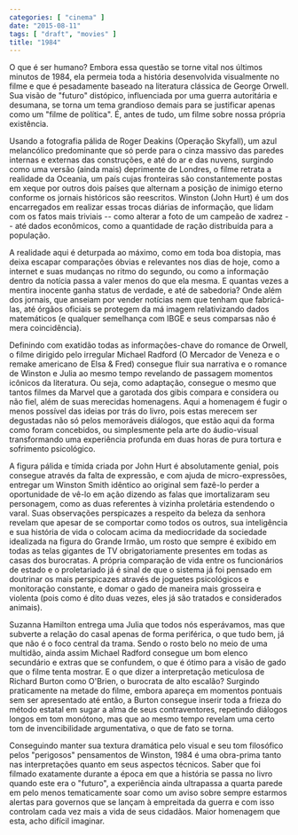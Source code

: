 ```yaml
---
categories: [ "cinema" ]
date: "2015-08-11"
tags: [ "draft", "movies" ]
title: "1984"
---
```

O que é ser humano? Embora essa questão se torne vital nos últimos
minutos de 1984, ela permeia toda a história desenvolvida visualmente
no filme e que é pesadamente baseado na literatura clássica de George
Orwell. Sua visão de "futuro" distópico, influenciada por uma guerra
autoritária e desumana, se torna um tema grandioso demais para se
justificar apenas como um "filme de política". É, antes de tudo,
um filme sobre nossa própria existência.

Usando a fotografia pálida de Roger Deakins (Operação Skyfall),
um azul melancólico predominante que só perde para o cinza massivo
das paredes internas e externas das construções, e até do ar e das
nuvens, surgindo como uma versão (ainda mais) deprimente de Londres,
o filme retrata a realidade da Oceania, um país cujas fronteiras são
constantemente postas em xeque por outros dois países que alternam
a posição de inimigo eterno conforme os jornais históricos são
reescritos. Winston (John Hurt) é um dos encarregados em realizar essas
trocas diárias de informação, que lidam com os fatos mais triviais --
como alterar a foto de um campeão de xadrez -- até dados econômicos,
como a quantidade de ração distribuída para a população.

A realidade aqui é deturpada ao máximo, como em toda boa distopia, mas
deixa escapar comparações óbvias e relevantes nos dias de hoje, como
a internet e suas mudanças no ritmo do segundo, ou como a informação
dentro da notícia passa a valer menos do que ela mesma. E quantas vezes
a mentira inocente ganha status de verdade, e até de sabedoria? Onde
além dos jornais, que anseiam por vender notícias nem que tenham
que fabricá-las, até órgãos oficiais se protegem da má imagem
relativizando dados matemáticos (e qualquer semelhança com IBGE e seus
comparsas não é mera coincidência).

Definindo com exatidão todas as informações-chave do romance de
Orwell, o filme dirigido pelo irregular Michael Radford (O Mercador de
Veneza e o remake americano de Elsa & Fred) consegue fluir sua narrativa
e o romance de Winston e Julia ao mesmo tempo revelando de passagem
momentos icônicos da literatura. Ou seja, como adaptação, consegue
o mesmo que tantos filmes da Marvel que a garotada dos gibis compara
e considera ou não fiel, além de suas merecidas homenagens. Aqui a
homenagem é fugir o menos possível das ideias por trás do livro,
pois estas merecem ser degustadas não só pelos memoráveis diálogos,
que estão aqui da forma como foram concebidos, ou simplesmente pela
arte do áudio-visual transformando uma experiência profunda em duas
horas de pura tortura e sofrimento psicológico.

A figura pálida e tímida criada por John Hurt é absolutamente
genial, pois consegue através da falta de expressão, e com ajuda de
micro-expressões, entregar um Winston Smith idêntico ao original sem
fazê-lo perder a oportunidade de vê-lo em ação dizendo as falas
que imortalizaram seu personagem, como as duas referentes à vizinha
proletária estendendo o varal. Suas observações perspicazes a respeito
da beleza da senhora revelam que apesar de se comportar como todos os
outros, sua inteligência e sua história de vida o colocam acima da
mediocridade da sociedade idealizada na figura do Grande Irmão, um rosto
que sempre é exibido em todas as telas gigantes de TV obrigatoriamente
presentes em todas as casas dos burocratas. A própria comparação de
vida entre os funcionários de estado e o proletariado já é sinal de
que o sistema já foi pensado em doutrinar os mais perspicazes através
de joguetes psicológicos e monitoração constante, e domar o gado de
maneira mais grosseira e violenta (pois como é dito duas vezes, eles
já são tratados e considerados animais).

Suzanna Hamilton entrega uma Julia que todos nós esperávamos, mas que
subverte a relação do casal apenas de forma periférica, o que tudo
bem, já que não é o foco central da trama. Sendo o rosto belo no meio
de uma multidão, ainda assim Michael Radford consegue um bom elenco
secundário e extras que se confundem, o que é ótimo para a visão de
gado que o filme tenta mostrar. E o que dizer a interpretação meticulosa
de Richard Burton como O'Brien, o burocrata de alto escalão? Surgindo
praticamente na metade do filme, embora apareça em momentos pontuais
sem ser apresentado até então, a Burton consegue inserir toda a frieza
do método estatal em sugar a alma de seus contraventores, repetindo
diálogos longos em tom monótono, mas que ao mesmo tempo revelam uma
certo tom de invencibilidade argumentativa, o que de fato se torna.

Conseguindo manter sua textura dramática pelo visual e seu tom
filosófico pelos "perigosos" pensamentos de Winston, 1984 é
uma obra-prima tanto nas interpretações quanto em seus aspectos
técnicos. Saber que foi filmado exatamente durante a época em que a
história se passa no livro quando este era o "futuro", a experiência
ainda ultrapassa a quarta parede em pelo menos tematicamente soar como
um aviso sobre sempre estarmos alertas para governos que se lançam à
empreitada da guerra e com isso controlam cada vez mais a vida de seus
cidadãos. Maior homenagem que esta, acho difícil imaginar.
